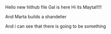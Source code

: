 Hello new hithub file
Gal is here
Hi its Maytal!!!!

And Marta builds a shandelier

And i can see that there is going to be something
